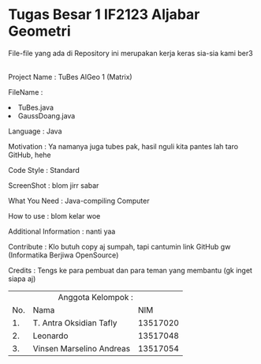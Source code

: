<h1>Tugas Besar 1 IF2123 Aljabar Geometri</h1>

File-file yang ada di Repository ini merupakan kerja keras sia-sia kami ber3<br><br>

Project Name : TuBes AlGeo 1 (Matrix)

FileName :
  <li>TuBes.java
  <li>GaussDoang.java

Language : Java

Motivation : Ya namanya juga tubes pak, hasil nguli kita pantes lah taro GitHub, hehe

Code Style : Standard

ScreenShot : blom jirr sabar

What You Need : Java-compiling Computer

How to use : blom kelar woe

Additional Information : nanti yaa

Contribute : Klo butuh copy aj sumpah, tapi cantumin link GitHub gw (Informatika Berjiwa OpenSource)

Credits : Tengs ke para pembuat dan para teman yang membantu (gk inget siapa aj)

<table>
<tr><td colspan = 3 align = "center">Anggota Kelompok :</td></tr>
<tr><td>No.</td><td>Nama</td><td>NIM</td></tr>
<tr><td>1.</td><td>T. Antra Oksidian Tafly</td><td>13517020</td></tr>

<tr><td>2.</td><td>Leonardo</td><td>13517048</td></tr>

<tr><td>3.</td><td>Vinsen Marselino Andreas</td><td>13517054</td></tr>
</table>
